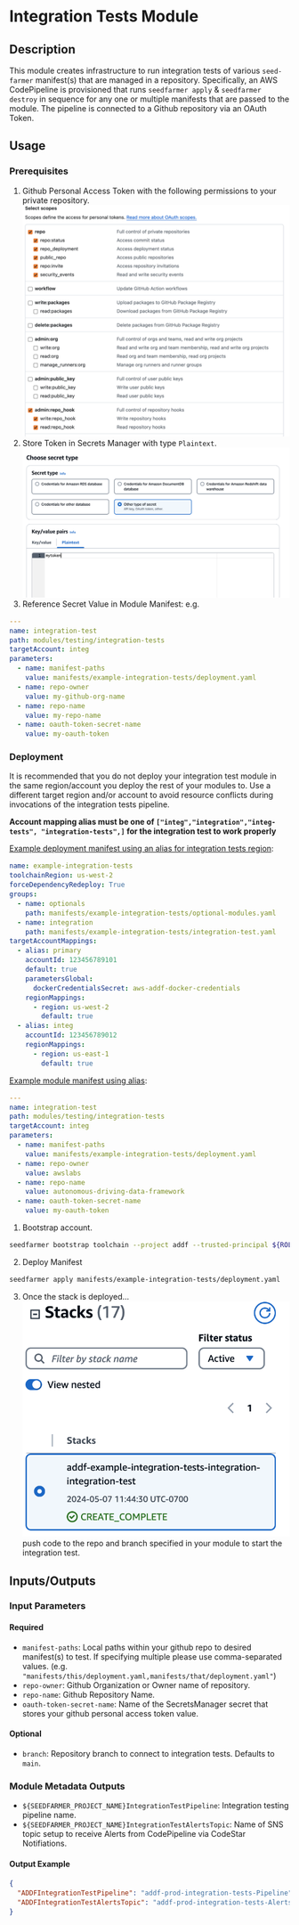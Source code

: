 # Integration Tests Module

## Description

This module creates infrastructure to run integration tests of various `seed-farmer` manifest(s) that are managed in a repository. Specifically, an AWS CodePipeline is provisioned that runs `seedfarmer apply` & `seedfarmer destroy` in sequence for any one or multiple manifests that are passed to the module. The pipeline is connected to a Github repository via an OAuth Token.

## Usage 
### Prerequisites
1. Github Personal Access Token with the following permissions to your private repository. ![Token Permissions](./images/github_token_permissions.png)
2. Store Token in Secrets Manager with type `Plaintext`. ![Secrets Manager](./images/secrets_manager.png)
3. Reference Secret Value in Module Manifest: e.g.
```yaml
---
name: integration-test
path: modules/testing/integration-tests
targetAccount: integ
parameters:
  - name: manifest-paths
    value: manifests/example-integration-tests/deployment.yaml
  - name: repo-owner
    value: my-github-org-name
  - name: repo-name
    value: my-repo-name
  - name: oauth-token-secret-name
    value: my-oauth-token
```

### Deployment
It is recommended that you do not deploy your integration test module in the same region/account you deploy the rest of your modules to. Use a different target region and/or account to avoid resource conflicts during invocations of the integration tests pipeline.

**Account mapping alias must be one of `["integ","integration","integ-tests", "integration-tests",]` for the integration test to work properly**

[Example deployment manifest using an alias for integration tests region](../../../manifests/example-integration-tests/deployment.yaml):

```yaml
name: example-integration-tests
toolchainRegion: us-west-2
forceDependencyRedeploy: True
groups:
  - name: optionals
    path: manifests/example-integration-tests/optional-modules.yaml
  - name: integration
    path: manifests/example-integration-tests/integration-test.yaml
targetAccountMappings:
  - alias: primary
    accountId: 123456789101
    default: true
    parametersGlobal:
      dockerCredentialsSecret: aws-addf-docker-credentials
    regionMappings:
      - region: us-west-2
        default: true
  - alias: integ
    accountId: 123456789012
    regionMappings:
      - region: us-east-1
        default: true
```

[Example module manifest using alias](../../../manifests/example-integration-tests/integration-test.yaml):

```yaml
---
name: integration-test
path: modules/testing/integration-tests
targetAccount: integ
parameters:
  - name: manifest-paths
    value: manifests/example-integration-tests/deployment.yaml
  - name: repo-owner
    value: awslabs
  - name: repo-name
    value: autonomous-driving-data-framework
  - name: oauth-token-secret-name
    value: my-oauth-token
```

1. Bootstrap account. 
```bash
seedfarmer bootstrap toolchain --project addf --trusted-principal ${ROLE_ARN} --region ${AWS_REGION} --as-target
```

2. Deploy Manifest
```bash
seedfarmer apply manifests/example-integration-tests/deployment.yaml
```

3. Once the stack is deployed... ![Integ Stack](./images/integ_stack_deployed.png)
push code to the repo and branch specified in your module to start the integration test.





## Inputs/Outputs

### Input Parameters

#### Required
- `manifest-paths`: Local paths within your github repo to desired manifest(s) to test. If specifying multiple please use comma-separated values. (e.g. `"manifests/this/deployment.yaml,manifests/that/deployment.yaml"`)
- `repo-owner`: Github Organization or Owner name of repository.
- `repo-name`: Github Repository Name.
- `oauth-token-secret-name`: Name of the SecretsManager secret that stores your github personal access token value.

#### Optional
- `branch`: Repository branch to connect to integration tests. Defaults to `main`.

### Module Metadata Outputs

- `${SEEDFARMER_PROJECT_NAME}IntegrationTestPipeline`: Integration testing pipeline name.
- `${SEEDFARMER_PROJECT_NAME}IntegrationTestAlertsTopic`: Name of SNS topic setup to receive Alerts from CodePipeline via CodeStar Notifiations.

#### Output Example

```json
{
  "ADDFIntegrationTestPipeline": "addf-prod-integration-tests-Pipeline",
  "ADDFIntegrationTestAlertsTopic": "addf-prod-integration-tests-AlertsTopic",
}

```